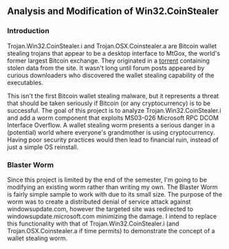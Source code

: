 ## Analysis and Modification of Win32.CoinStealer

### Introduction

Trojan.Win32.CoinStealer.i and Trojan.OSX.Coinstealer.a are Bitcoin wallet stealing trojans that appear to be a desktop interface to MtGox, the world's former largest Bitcoin exchange. They originated in a [torrent](https://thepiratebay.se/torrent/9732163/2014_Mt._Gox_Leak) containing stolen data from the site. It wasn't long until forum posts appeared by curious downloaders who discovered the wallet stealing capability of the executables. 

This isn't the first Bitcoin wallet stealing malware, but it represents a threat that should be taken seriously if Bitcoin (or any cryptocurrency) is to be successful. The goal of this project is to analyze Trojan.Win32.CoinStealer.i and add a worm component that exploits MS03-026 Microsoft RPC DCOM Interface Overflow. A wallet stealing worm presents a serious danger in a (potential) world where everyone's grandmother is using cryptocurrency. Having poor security practices would then lead to financial ruin, instead of just a simple OS reinstall. 

### Blaster Worm

Since this project is limited by the end of the semester, I'm going to be modifying an existing worm rather than writing my own. The Blaster Worm is fairly simple sample to work with due to its small size. The purpose of the worm was to create a distributed denial of service attack against windowsupdate.com, however the targeted site was redirected to windowsupdate.microsoft.com minimizing the damage. I intend to replace this functionality with that of Trojan.Win32.CoinStealer.i (and Trojan.OSX.Coinstealer.a if time permits) to demonstrate the concept of a wallet stealing worm.
